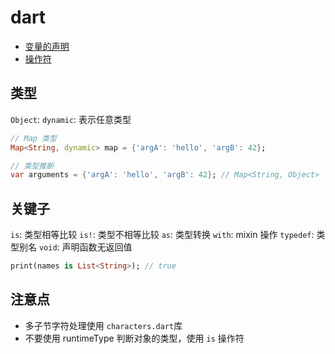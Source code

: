 # dart

- [变量的声明](./variables.md)
- [操作符](./operators.md)

## 类型
`Object`: 
`dynamic`: 表示任意类型

```dart
// Map 类型
Map<String, dynamic> map = {'argA': 'hello', 'argB': 42};

// 类型推断
var arguments = {'argA': 'hello', 'argB': 42}; // Map<String, Object>
```


## 关键子
`is`: 类型相等比较
`is!`: 类型不相等比较
`as`: 类型转换
`with`: mixin 操作
`typedef`: 类型别名
`void`: 声明函数无返回值

```dart
print(names is List<String>); // true
```

## 注意点
- 多子节字符处理使用 `characters.dart`库
- 不要使用 runtimeType 判断对象的类型，使用 `is` 操作符





